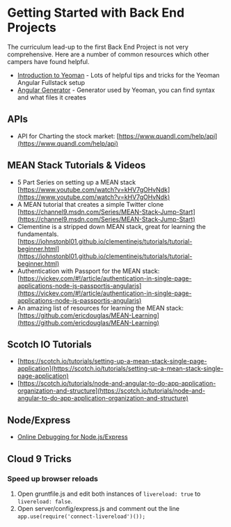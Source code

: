 # Getting Started with Back End Projects

The curriculum lead-up to the first Back End Project is not very comprehensive.  Here are a number of common resources which other campers have found helpful.

- [Introduction to Yeoman](Intro-to-Yeoman-Angular-Fullstack-Back-End-Projects) - Lots of helpful tips and tricks for the Yeoman Angular Fullstack setup
- [Angular Generator](https://github.com/DaftMonk/generator-angular-fullstack#generators) - Generator used by Yeoman, you can find syntax and what files it creates

## APIs

- API for Charting the stock market: [https://www.quandl.com/help/api](https://www.quandl.com/help/api)

## MEAN Stack Tutorials & Videos

- 5 Part Series on setting up a MEAN stack
  [https://www.youtube.com/watch?v=kHV7gOHvNdk](https://www.youtube.com/watch?v=kHV7gOHvNdk)
- A MEAN tutorial that creates a simple Twitter clone
  [https://channel9.msdn.com/Series/MEAN-Stack-Jump-Start](https://channel9.msdn.com/Series/MEAN-Stack-Jump-Start)
- Clementine is a stripped down MEAN stack, great for learning the fundamentals.  
  [https://johnstonbl01.github.io/clementinejs/tutorials/tutorial-beginner.html](https://johnstonbl01.github.io/clementinejs/tutorials/tutorial-beginner.html)
- Authentication with Passport for the MEAN stack:
  [https://vickev.com/#!/article/authentication-in-single-page-applications-node-js-passportjs-angularjs](https://vickev.com/#!/article/authentication-in-single-page-applications-node-js-passportjs-angularjs)
- An amazing list of resources for learning the MEAN stack:
  [https://github.com/ericdouglas/MEAN-Learning](https://github.com/ericdouglas/MEAN-Learning)

## Scotch IO Tutorials

- [https://scotch.io/tutorials/setting-up-a-mean-stack-single-page-application](https://scotch.io/tutorials/setting-up-a-mean-stack-single-page-application)   
- [https://scotch.io/tutorials/node-and-angular-to-do-app-application-organization-and-structure](https://scotch.io/tutorials/node-and-angular-to-do-app-application-organization-and-structure)

## Node/Express

- [Online Debugging for Node.js/Express](http://stackoverflow.com/a/16512303/1420506)

## Cloud 9 Tricks

### Speed up browser reloads

1. Open gruntfile.js and edit both instances of `livereload: true` to `livereload: false`.
2. Open server/config/express.js and comment out the line `app.use(require('connect-livereload')());`
